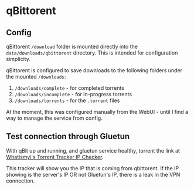 # qBittorent

## Config

qBittorent `/download` folder is mounted directly into the `data/downloads/qbittorent` directory. This is intended for configuration simplicity.

qBittorent is configured to save downloads to the following folders under the mounted `/downloads`:

1. `/downloads/complete` - for completed torrents
2. `/downloads/incomplete` - for in-progress torrents
3. `/downloads/torrents` - for the `.torrent` files

At the moment, this was configured manually from the WebUI - until I find a way to manage the service from config.

## Test connection through Gluetun

With qBit up and running, and gluetun service healthy, torrent the link at [Whatismyi's Torrent Tracker IP Checker](https://www.whatismyip.net/tools/torrent-ip-checker/index.php?hash=3d0fd31d34790d192f61e94ef797ad904150d57c).

This tracker will show you the IP that is coming from qbittorent. If the IP showing is the server's IP OR not Gluetun's IP, there is a leak in the VPN connection.